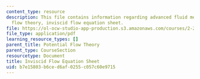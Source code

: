 ```yaml
---
content_type: resource
description: This file contains information regarding advanced fluid mechanics, potential
  flow theory, inviscid flow equation sheet.
file: https://ol-ocw-studio-app-production.s3.amazonaws.com/courses/2-25-advanced-fluid-mechanics-fall-2013/b7e15803b6ced6af0255c057c60e9715_MIT2_25F13_InviscidUpdated.pdf
file_type: application/pdf
learning_resource_types: []
parent_title: Potential Flow Theory
parent_type: CourseSection
resourcetype: Document
title: Inviscid Flow Equation Sheet
uid: b7e15803-b6ce-d6af-0255-c057c60e9715
---
```

